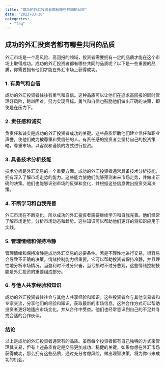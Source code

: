 ```yaml
---
title: "成功的外汇投资者都有哪些共同的品质"
date: "2023-03-30"
categories: 
  - "faq"
---
```


## 成功的外汇投资者都有哪些共同的品质

外汇市场是一个高风险、高回报的领域，投资者需要拥有一定的品质才能在这个市场上取得成功。成功的外汇投资者都有哪些共同的品质呢？以下是一些重要的品质，你需要拥有他们才能在外汇市场上获得成功。

### 1\. 有勇气和自信

成功的外汇投资者往往有勇气和自信。这种品质可以让他们在追求高回报的同时管理好风险，跨越困难，努力实现目标。勇气和自信也鼓励他们做出正确的决策，即使是在压力下。

### 2\. 责任感和诚实

负责任和诚实是成功的外汇投资者成功的关键。这些品质帮助他们建立信任和职业声誉，使他们成为被尊重和受信任的人。有责任感的投资者会坚持自己的投资策略，尊重市场，以客观和谨慎的方式进行投资。

### 3\. 具备技术分析技能

技术分析是外汇交易的一个重要方面。成功的外汇投资者通常具备技术分析技能，拥有深入了解市场走势的能力。这些能力使他们能够预测未来市场走势，并做出正确的决策。他们也能够识别市场的反弹和变化，并根据这些信息做出投资交易决策。

### 4\. 不断学习和自我完善

外汇市场在不断变化，所以成功的外汇投资者需要继续学习和自我完善。他们经常了解市场走势，分析市场动态和趋势。这些知识可以帮助他们更好的将知识应用于实践。

### 5\. 管理情绪和保持冷静

管理情绪和保持冷静是成功外汇交易的必要条件。若是不理性地进行交易，很容易会导致不正确的决策。情绪控制能力很重要，它可以帮助投资者保持冷静，并且理性地分析市场情况。当盈利时不过分兴奋，当亏损时不过分悲观，这些情绪控制技能是外汇投资的重要组成部分。

### 6\. 与他人共享经验和知识

成功的外汇投资者往往会与其他人共享经验和知识。这些投资者会与其他交易者和专家交流，分享他们的经验和知识，获取最新的市场信息。这种合作方式可以帮助投资者更好地适应市场变化，并从合作中受益。他们也经常意识到自己的不足并寻找合适的合作伙伴。

### 结论

以上是成功的外汇投资者通常有的品质。虽然每个投资者都有自己独特的方式来管理其交易，但有上述品质肯定是交易更加成功、稳健的关键。如果你想在外汇市场获得成功，那么拥有这些品质，通过充分考虑风险，做出理智决策，将为你带来成功的机会。
